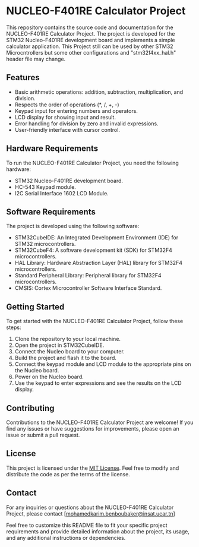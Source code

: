 # NUCLEO-F401RE Calculator Project

This repository contains the source code and documentation for the NUCLEO-F401RE Calculator Project. The project is developed for the STM32 Nucleo-F401RE development board and implements a simple calculator application.
This Project still can be used by other STM32 Microcntrollers but some other configurations and "stm32f4xx_hal.h" header file may change.

## Features

- Basic arithmetic operations: addition, subtraction, multiplication, and division.
- Respects the order of operations (*, /, +, -)
- Keypad input for entering numbers and operators.
- LCD display for showing input and result.
- Error handling for division by zero and invalid expressions.
- User-friendly interface with cursor control.

## Hardware Requirements

To run the NUCLEO-F401RE Calculator Project, you need the following hardware:

- STM32 Nucleo-F401RE development board.
- HC-543 Keypad module.
- I2C Serial Interface 1602 LCD Module.

## Software Requirements

The project is developed using the following software:

- STM32CubeIDE: An Integrated Development Environment (IDE) for STM32 microcontrollers.
- STM32CubeF4: A software development kit (SDK) for STM32F4 microcontrollers.
- HAL Library: Hardware Abstraction Layer (HAL) library for STM32F4 microcontrollers.
- Standard Peripheral Library: Peripheral library for STM32F4 microcontrollers.
- CMSIS: Cortex Microcontroller Software Interface Standard.

## Getting Started

To get started with the NUCLEO-F401RE Calculator Project, follow these steps:

1. Clone the repository to your local machine.
2. Open the project in STM32CubeIDE.
3. Connect the Nucleo board to your computer.
4. Build the project and flash it to the board.
5. Connect the keypad module and LCD module to the appropriate pins on the Nucleo board.
6. Power on the Nucleo board.
7. Use the keypad to enter expressions and see the results on the LCD display.

## Contributing

Contributions to the NUCLEO-F401RE Calculator Project are welcome! If you find any issues or have suggestions for improvements, please open an issue or submit a pull request.

## License

This project is licensed under the [MIT License](LICENSE). Feel free to modify and distribute the code as per the terms of the license.

## Contact

For any inquiries or questions about the NUCLEO-F401RE Calculator Project, please contact [mohamedkarim.benboubaker@insat.ucar.tn]

Feel free to customize this README file to fit your specific project requirements and provide detailed information about the project, its usage, and any additional instructions or dependencies.

